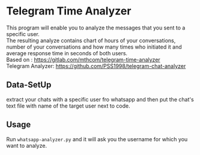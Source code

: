 # Telegram Time Analyzer

This program will enable you to analyze the messages that you sent to a specific user.<br/>
The resulting analyze contains chart of hours of your conversations, number of your conversations and how many times who initiated it and average response time in seconds of both users.<br/>
Based on : https://gitlab.com/mthcom/telegram-time-analyzer<br/>
Telegram Analyzer: https://github.com/PSS1998/telegram-chat-analyzer<br/>

## Data-SetUp

extract your chats with a specific user fro whatsapp and then put the chat's text file with name of the target user next to code.<br/>


## Usage

Run ```whatsapp-analyzer.py``` and it will ask you the username for which you want to analyze.
